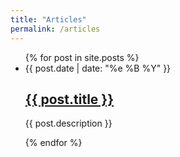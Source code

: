 ```yaml
---
title: "Articles"
permalink: /articles
---
```

<ul id="articleList">
{% for post in site.posts %}
  <li>
    <div>{{ post.date | date: "%e %B %Y" }}</div>
    <h2><a href="{{ post.url }}">{{ post.title }}</a></h2>
    <p>{{ post.description }}</p>
  </li>
{% endfor %}
</ul>